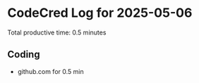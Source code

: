 # CodeCred Log for 2025-05-06

Total productive time: 0.5 minutes

## Coding
- github.com for 0.5 min


